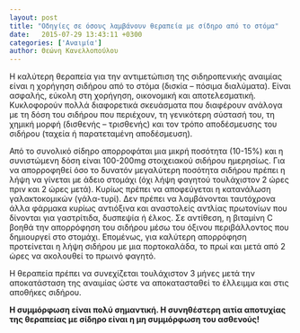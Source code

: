 ```yaml
---
layout: post
title: "Οδηγίες σε όσους λαμβάνουν θεραπεία με σίδηρο από το στόμα"
date:   2015-07-29 13:43:11 +0300
categories: ['Αναιμία']
author: Θεώνη Κανελλοπούλου
---
```


Η καλύτερη θεραπεία για την αντιμετώπιση της σιδηροπενικής αναιμίας είναι η χορήγηση σιδήρου από το στόμα (δισκία – πόσιμα διαλύματα). Είναι ασφαλής, εύκολη στη χορήγηση, οικονομική και αποτελεσματική. Κυκλοφορούν πολλά διαφορετικά σκευάσματα που διαφέρουν ανάλογα με τη δόση του σιδήρου που περιέχουν, τη γενικότερη σύστασή του, τη χημική μορφή (δισθενής – τρισθενής) και τον τρόπο αποδέσμευσης του σιδήρου (ταχεία ή παρατεταμένη αποδέσμευση).
<!--break-->

Από το συνολικό σίδηρο απορροφάται μια μικρή ποσότητα (10-15%) και η συνιστώμενη δόση είναι 100-200mg στοιχειακού σιδήρου ημερησίως. Για να απορροφηθεί όσο το δυνατόν μεγαλύτερη ποσότητα σιδήρου πρέπει η λήψη να γίνεται με άδειο στομάχι (όχι λήψη φαγητού τουλάχιστον 2 ώρες πριν και 2 ώρες μετά). Κυρίως πρέπει να αποφεύγεται η κατανάλωση γαλακτοκομικών (γάλα-τυρί). Δεν πρέπει να λαμβάνονται ταυτόχρονα άλλα φάρμακα κυρίως αντιόξινα και αναστολείς αντλίας πρωτονίων που δίνονται για γαστρίτιδα, δυσπεψία ή έλκος. Σε αντίθεση, η βιταμίνη C βοηθά την απορρόφηση του σιδήρου μέσω του όξινου περιβάλλοντος που δημιουργεί στο στομάχι. Επομένως, για καλύτερη απορρόφηση προτείνεται η λήψη σιδήρου με μια πορτοκαλάδα, το πρωί και μετά από 2 ώρες να ακολουθεί το πρωινό φαγητό.

Η θεραπεία πρέπει να συνεχίζεται τουλάχιστον 3 μήνες μετά την αποκατάσταση της αναιμίας ώστε να αποκατασταθεί το έλλειμμα και στις αποθήκες σιδήρου.

**Η συμμόρφωση είναι πολύ σημαντική. Η συνηθέστερη αιτία αποτυχίας της θεραπείας με σίδηρο είναι η μη συμμόρφωση του ασθενούς!**


